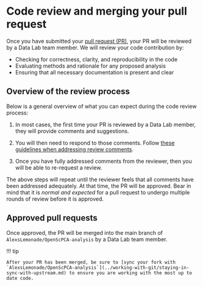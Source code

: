 # Code review and merging your pull request

Once you have submitted your [pull request (PR)](../creating-pull-requests/index.md), your PR will be reviewed by a Data Lab team member.
We will review your code contribution by:

- Checking for correctness, clarity, and reproducibility in the code
- Evaluating methods and rationale for any proposed analysis
- Ensuring that all necessary documentation is present and clear

## Overview of the review process

Below is a general overview of what you can expect during the code review process:

1. In most cases, the first time your PR is reviewed by a Data Lab member, they will provide comments and suggestions. <!-- Feel free to browse some [example reviewer comments](STUB_LINK to example review comments). -->

1. You will then need to respond to those comments. Follow [these guidelines when addressing review comments](./respond-to-review.md).

1. Once you have fully addressed comments from the reviewer, then you will be able to re-request a review.

The above steps will repeat until the reviewer feels that all comments have been addressed adequately.
At that time, the PR will be approved.
Bear in mind that it is _normal and expected_ for a pull request to undergo multiple rounds of review before it is approved.

## Approved pull requests

Once approved, the PR will be merged into the main branch of `AlexsLemonade/OpenScPCA-analysis` by a Data Lab team member.

!!! tip

    After your PR has been merged, be sure to [sync your fork with `AlexsLemonade/OpenScPCA-analysis`](../working-with-git/staying-in-sync-with-upstream.md) to ensure you are working with the most up to date code.
